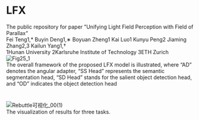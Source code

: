 # LFX
The public repository for paper ”Unifying Light Field Perception with Field of Parallax“\
Fei Teng1,* Buyin Deng1,∗ Boyuan Zheng1 Kai Luo1 Kunyu Peng2 Jiaming Zhang2,3 Kailun Yang1,† \
1Hunan University 2Karlsruhe Institute of Technology 3ETH Zurich \
![Fig25_1](https://github.com/user-attachments/assets/3a0320c9-018a-41fe-b3e4-ad9dba0f846d)\
The overall framework of the proposed LFX model is illustrated, where “AD” denotes the angular adapter, “SS Head” represents
the semantic segmentation head, “SD Head” stands for the salient object detection head, and “OD” indicates the object detection head
#
![Rebuttle可视化_00(1)](https://github.com/user-attachments/assets/7786f389-5d78-46fb-9538-68ea3138320c)\
The visualization of results for three tasks.
